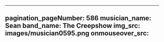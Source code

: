 ------
pagination_pageNumber: 586
musician_name: Sean
band_name: The Creepshow
img_src: images/musician0595.png
onmouseover_src: 
------